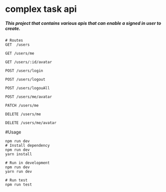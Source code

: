# complex task api


##### This project that contains various apis that can enable a signed in user to create.


```
# Routes
GET  /users

GET /users/me

GET /users/:id/avatar

POST /users/login

POST /users/logout

POST /users/logouAll

POST /users/me/avatar

PATCH /users/me

DELETE /users/me

DELETE /users/me/avatar
```

#Usage

```
npm run dev
# Install dependency
npm run dev
yarn install

# Run in development
npm run dev
yarn run dev

# Run test
npm run test
```
